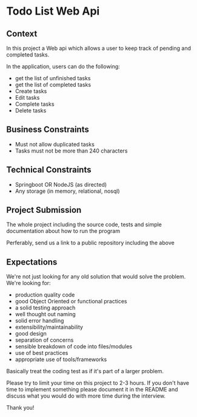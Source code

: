 # Todo List Web Api

## Context
In this project a Web api which allows a user to keep track of pending and completed tasks.

In the application, users can do the following:

* get the list of unfinished tasks
* get the list of completed tasks
* Create tasks
* Edit tasks
* Complete tasks
* Delete tasks

## Business Constraints
* Must not allow duplicated tasks
* Tasks must not be more than 240 characters

## Technical Constraints
* Springboot OR NodeJS (as directed)
* Any storage (in memory, relational, nosql)

## Project Submission

The whole project including the source code, tests and simple documentation about how to run the program

Perferably, send us a link to a public repository including the above

## Expectations

We're not just looking for any old solution that would solve the problem. We're looking for:

* production quality code
* good Object Oriented or functional practices
* a solid testing approach
* well thought out naming
* solid error handling
* extensibility/maintainability
* good design
* separation of concerns
* sensible breakdown of code into files/modules
* use of best practices
* appropriate use of tools/frameworks

Basically treat the coding test as if it's part of a larger problem.

Please try to limit your time on this project to 2-3 hours.
If you don't have time to implement something please document it in the README and discuss what you would do with more time during the interview.

Thank you!
